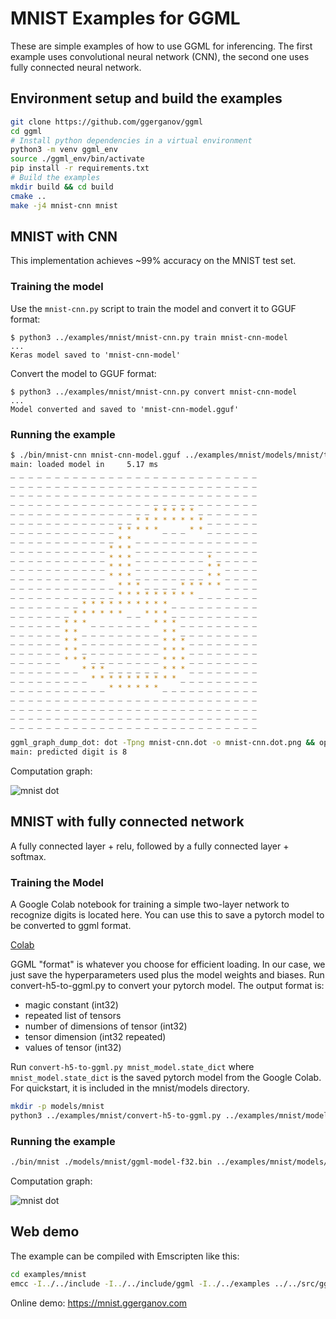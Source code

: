 # MNIST Examples for GGML

These are simple examples of how to use GGML for inferencing.
The first example uses convolutional neural network (CNN), the second one uses fully connected neural network.

## Environment setup and build the examples

```bash
git clone https://github.com/ggerganov/ggml
cd ggml
# Install python dependencies in a virtual environment
python3 -m venv ggml_env
source ./ggml_env/bin/activate
pip install -r requirements.txt
# Build the examples
mkdir build && cd build
cmake ..
make -j4 mnist-cnn mnist
```

## MNIST with CNN

This implementation achieves ~99% accuracy on the MNIST test set.

### Training the model

Use the `mnist-cnn.py` script to train the model and convert it to GGUF format:

```
$ python3 ../examples/mnist/mnist-cnn.py train mnist-cnn-model
...
Keras model saved to 'mnist-cnn-model'
```

Convert the model to GGUF format:

```
$ python3 ../examples/mnist/mnist-cnn.py convert mnist-cnn-model
...
Model converted and saved to 'mnist-cnn-model.gguf'
```

### Running the example

```bash
$ ./bin/mnist-cnn mnist-cnn-model.gguf ../examples/mnist/models/mnist/t10k-images.idx3-ubyte
main: loaded model in     5.17 ms
_ _ _ _ _ _ _ _ _ _ _ _ _ _ _ _ _ _ _ _ _ _ _ _ _ _ _ _
_ _ _ _ _ _ _ _ _ _ _ _ _ _ _ _ _ _ _ _ _ _ _ _ _ _ _ _
_ _ _ _ _ _ _ _ _ _ _ _ _ _ _ _ _ _ _ _ _ _ _ _ _ _ _ _
_ _ _ _ _ _ _ _ _ _ _ _ _ _ _ _ _ _ _ _ _ _ _ _ _ _ _ _
_ _ _ _ _ _ _ _ _ _ _ _ _ _ _ _ * * * * * _ _ _ _ _ _ _
_ _ _ _ _ _ _ _ _ _ _ _ _ _ * * * * * * * * _ _ _ _ _ _
_ _ _ _ _ _ _ _ _ _ _ _ * * * * * _ _ _ * * _ _ _ _ _ _
_ _ _ _ _ _ _ _ _ _ _ _ * * _ _ _ _ _ _ _ _ _ _ _ _ _ _
_ _ _ _ _ _ _ _ _ _ _ * * * _ _ _ _ _ _ _ _ _ _ _ _ _ _
_ _ _ _ _ _ _ _ _ _ _ * * * _ _ _ _ _ _ _ _ * _ _ _ _ _
_ _ _ _ _ _ _ _ _ _ _ * * * _ _ _ _ _ _ _ _ * * _ _ _ _
_ _ _ _ _ _ _ _ _ _ _ * * * _ _ _ _ _ _ _ _ * * _ _ _ _
_ _ _ _ _ _ _ _ _ _ _ _ * * * _ _ _ _ * * * * * _ _ _ _
_ _ _ _ _ _ _ _ _ _ _ _ * * * * * * * * * _ _ _ _ _ _ _
_ _ _ _ _ _ _ _ * * * * * * * * * * _ _ _ _ _ _ _ _ _ _
_ _ _ _ _ _ _ * * * * * * _ _ * * * _ _ _ _ _ _ _ _ _ _
_ _ _ _ _ _ * * * _ _ _ _ _ _ _ * * * _ _ _ _ _ _ _ _ _
_ _ _ _ _ _ * * _ _ _ _ _ _ _ _ _ * * _ _ _ _ _ _ _ _ _
_ _ _ _ _ _ * * _ _ _ _ _ _ _ _ _ * * * _ _ _ _ _ _ _ _
_ _ _ _ _ _ * * _ _ _ _ _ _ _ _ _ * * * _ _ _ _ _ _ _ _
_ _ _ _ _ _ * * * _ _ _ _ _ _ _ _ * * * _ _ _ _ _ _ _ _
_ _ _ _ _ _ _ _ * * * _ _ _ _ _ _ * * * _ _ _ _ _ _ _ _
_ _ _ _ _ _ _ _ _ * * * * * * * * * * _ _ _ _ _ _ _ _ _
_ _ _ _ _ _ _ _ _ _ _ * * * * * * _ _ _ _ _ _ _ _ _ _ _
_ _ _ _ _ _ _ _ _ _ _ _ _ _ _ _ _ _ _ _ _ _ _ _ _ _ _ _
_ _ _ _ _ _ _ _ _ _ _ _ _ _ _ _ _ _ _ _ _ _ _ _ _ _ _ _
_ _ _ _ _ _ _ _ _ _ _ _ _ _ _ _ _ _ _ _ _ _ _ _ _ _ _ _
_ _ _ _ _ _ _ _ _ _ _ _ _ _ _ _ _ _ _ _ _ _ _ _ _ _ _ _

ggml_graph_dump_dot: dot -Tpng mnist-cnn.dot -o mnist-cnn.dot.png && open mnist-cnn.dot.png
main: predicted digit is 8
```

Computation graph:

![mnist dot](https://user-images.githubusercontent.com/1991296/263763842-3b679b45-7ca1-4ee9-b19a-82e34396624f.png)

## MNIST with fully connected network

A fully connected layer + relu, followed by a fully connected layer + softmax.

### Training the Model

A Google Colab notebook for training a simple two-layer network to recognize digits is located here. You can
use this to save a pytorch model to be converted to ggml format.

[Colab](https://colab.research.google.com/drive/12n_8VNJnolBnX5dVS0HNWubnOjyEaFSb?usp=sharing)

GGML "format" is whatever you choose for efficient loading. In our case, we just save the hyperparameters used
plus the model weights and biases. Run convert-h5-to-ggml.py to convert your pytorch model. The output format is:

- magic constant (int32)
- repeated list of tensors
- number of dimensions of tensor (int32)
- tensor dimension (int32 repeated)
- values of tensor (int32)

Run ```convert-h5-to-ggml.py mnist_model.state_dict``` where `mnist_model.state_dict` is the saved pytorch model from the Google Colab. For
quickstart, it is included in the mnist/models directory.

```bash
mkdir -p models/mnist
python3 ../examples/mnist/convert-h5-to-ggml.py ../examples/mnist/models/mnist/mnist_model.state_dict
```

### Running the example

```bash
./bin/mnist ./models/mnist/ggml-model-f32.bin ../examples/mnist/models/mnist/t10k-images.idx3-ubyte
```

Computation graph:

![mnist dot](https://user-images.githubusercontent.com/1991296/231882071-84e29d53-b226-4d73-bdc2-5bd6dcb7efd1.png)


## Web demo

The example can be compiled with Emscripten like this:

```bash
cd examples/mnist
emcc -I../../include -I../../include/ggml -I../../examples ../../src/ggml.c main.cpp -o web/mnist.js -s EXPORTED_FUNCTIONS='["_wasm_eval","_wasm_random_digit","_malloc","_free"]' -s EXPORTED_RUNTIME_METHODS='["ccall"]' -s ALLOW_MEMORY_GROWTH=1 --preload-file models/mnist
```

Online demo: https://mnist.ggerganov.com
